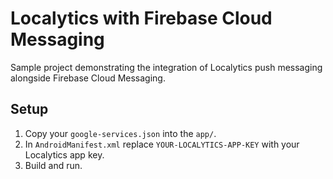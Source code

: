 # Localytics with Firebase Cloud Messaging

Sample project demonstrating the integration of Localytics push messaging alongside Firebase Cloud
Messaging.

## Setup

1. Copy your `google-services.json` into the `app/`.
2. In `AndroidManifest.xml` replace `YOUR-LOCALYTICS-APP-KEY` with your Localytics app key.
3. Build and run.